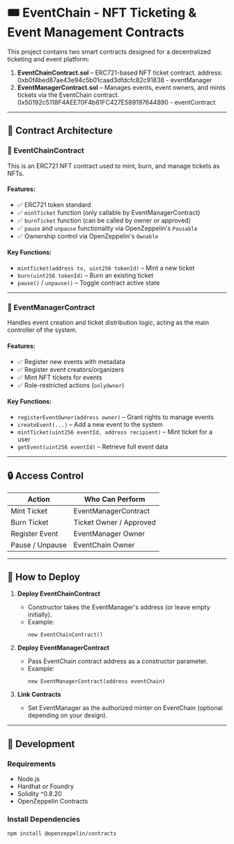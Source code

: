 # 🎟️ EventChain - NFT Ticketing & Event Management Contracts

This project contains two smart contracts designed for a decentralized ticketing and event platform:

1. **EventChainContract.sol** – ERC721-based NFT ticket contract. address: 0xb0f4bed87ae43e94c5b01caad3dfdcfc82c91838 - eventManager
2. **EventManagerContract.sol** – Manages events, event owners, and mints tickets via the EventChain contract.      0x50192c5118F4AEE70F4b81FC427E589197644890 - eventContract

---

## 🔗 Contract Architecture

### 🧾 EventChainContract

This is an ERC721 NFT contract used to mint, burn, and manage tickets as NFTs.

#### Features:
- ✅ ERC721 token standard
- ✅ `mintTicket` function (only callable by EventManagerContract)
- ✅ `burnTicket` function (can be called by owner or approved)
- ✅ `pause` and `unpause` functionality via OpenZeppelin's `Pausable`
- ✅ Ownership control via OpenZeppelin's `Ownable`

#### Key Functions:
- `mintTicket(address to, uint256 tokenId)` – Mint a new ticket
- `burn(uint256 tokenId)` – Burn an existing ticket
- `pause()` / `unpause()` – Toggle contract active state

---

### 🧠 EventManagerContract

Handles event creation and ticket distribution logic, acting as the main controller of the system.

#### Features:
- ✅ Register new events with metadata
- ✅ Register event creators/organizers
- ✅ Mint NFT tickets for events
- ✅ Role-restricted actions (`onlyOwner`)

#### Key Functions:
- `registerEventOwner(address owner)` – Grant rights to manage events
- `createEvent(...)` – Add a new event to the system
- `mintTicket(uint256 eventId, address recipient)` – Mint ticket for a user
- `getEvent(uint256 eventId)` – Retrieve full event data

---

## 🔒 Access Control

| Action             | Who Can Perform         |
|--------------------|-------------------------|
| Mint Ticket        | EventManagerContract    |
| Burn Ticket        | Ticket Owner / Approved |
| Register Event     | EventManager Owner      |
| Pause / Unpause    | EventChain Owner        |

---

## 🚀 How to Deploy

1. **Deploy EventChainContract**
   - Constructor takes the EventManager's address (or leave empty initially).
   - Example:
     ```solidity
     new EventChainContract()
     ```

2. **Deploy EventManagerContract**
   - Pass EventChain contract address as a constructor parameter.
   - Example:
     ```solidity
     new EventManagerContract(address eventChain)
     ```

3. **Link Contracts**
   - Set EventManager as the authorized minter on EventChain (optional depending on your design).

---

## 🔧 Development

### Requirements

- Node.js
- Hardhat or Foundry
- Solidity ^0.8.20
- OpenZeppelin Contracts

### Install Dependencies

```bash
npm install @openzeppelin/contracts
